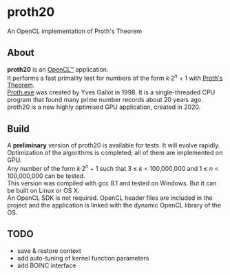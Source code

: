 # proth20
An OpenCL implementation of Proth's Theorem

## About

**proth20** is an [OpenCL™](https://www.khronos.org/opencl/) application.  
It performs a fast primality test for numbers of the form *k*·2<sup>*n*</sup> + 1 with [Proth's Theorem](https://en.wikipedia.org/wiki/Proth%27s_theorem).  
[Proth.exe](https://primes.utm.edu/programs/gallot/) was created by Yves Gallot in 1998. It is a single-threaded CPU program that found many prime number records about 20 years ago.  
proth20 is a new highly optimised GPU application, created in 2020.

## Build

A **preliminary** version of proth20 is available for tests. It will evolve rapidly. Optimization of the algorithms is completed; all of them are implemented on GPU.  
Any number of the form *k*·2<sup>*n*</sup> + 1 such that 3 &le; *k* < 100,000,000 and 1 &le; *n* < 100,000,000 can be tested.  
This version was compiled with gcc 8.1 and tested on Windows. But it can be built on Linux or OS X.  
An OpenCL SDK is not required. OpenCL header files are included in the project and the application is linked with the dynamic OpenCL library of the OS.

## TODO

- save & restore context
- add auto-tuning of kernel function parameters
- add BOINC interface
